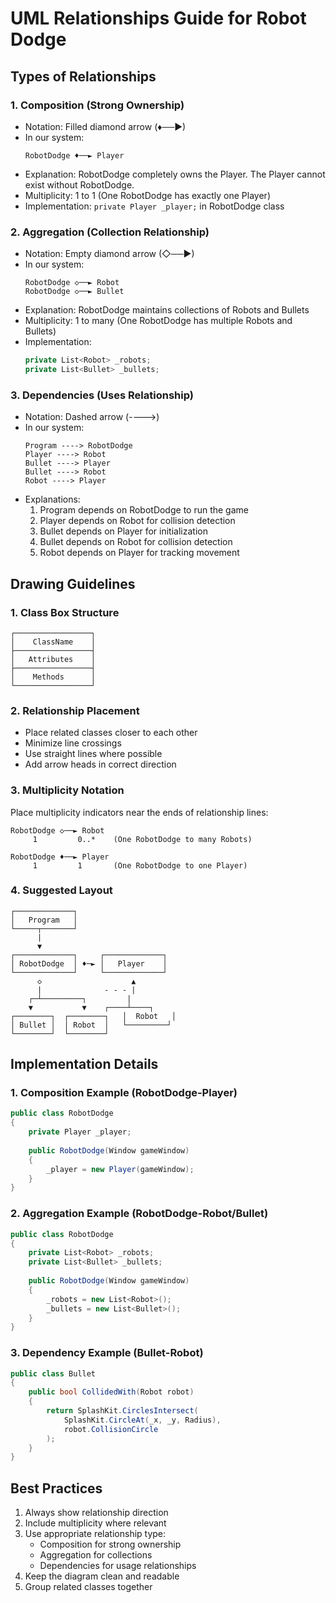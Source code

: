 # UML Relationships Guide for Robot Dodge

## Types of Relationships

### 1. Composition (Strong Ownership)
- Notation: Filled diamond arrow (♦──►)
- In our system:
  ```
  RobotDodge ♦──► Player
  ```
- Explanation: RobotDodge completely owns the Player. The Player cannot exist without RobotDodge.
- Multiplicity: 1 to 1 (One RobotDodge has exactly one Player)
- Implementation: `private Player _player;` in RobotDodge class

### 2. Aggregation (Collection Relationship)
- Notation: Empty diamond arrow (◇──►)
- In our system:
  ```
  RobotDodge ◇──► Robot
  RobotDodge ◇──► Bullet
  ```
- Explanation: RobotDodge maintains collections of Robots and Bullets
- Multiplicity: 1 to many (One RobotDodge has multiple Robots and Bullets)
- Implementation: 
  ```csharp
  private List<Robot> _robots;
  private List<Bullet> _bullets;
  ```

### 3. Dependencies (Uses Relationship)
- Notation: Dashed arrow (---->)
- In our system:
  ```
  Program ----> RobotDodge
  Player ----> Robot
  Bullet ----> Player
  Bullet ----> Robot
  Robot ----> Player
  ```
- Explanations:
  1. Program depends on RobotDodge to run the game
  2. Player depends on Robot for collision detection
  3. Bullet depends on Player for initialization
  4. Bullet depends on Robot for collision detection
  5. Robot depends on Player for tracking movement

## Drawing Guidelines

### 1. Class Box Structure
```
┌─────────────────┐
│    ClassName    │
├─────────────────┤
│   Attributes    │
├─────────────────┤
│    Methods      │
└─────────────────┘
```

### 2. Relationship Placement
- Place related classes closer to each other
- Minimize line crossings
- Use straight lines where possible
- Add arrow heads in correct direction

### 3. Multiplicity Notation
Place multiplicity indicators near the ends of relationship lines:
```
RobotDodge ◇──► Robot
     1         0..*    (One RobotDodge to many Robots)

RobotDodge ♦──► Player
     1         1       (One RobotDodge to one Player)
```

### 4. Suggested Layout
```
┌─────────────┐
│   Program   │
└─────┬───────┘
      |
      ▼
┌─────────────┐     ┌─────────────┐
│ RobotDodge  │ ♦─► │   Player    │
└─────────────┘     └─────────────┘
      ◇                    ▲
      |              - - - | 
    ┌─┴─────────┐         |
    ▼           ▼    ┌────┴────┐
┌────────┐  ┌────────┐   │  Robot   │
│ Bullet │  │ Robot  │   └─────────┘
└────────┘  └────────┘
```

## Implementation Details

### 1. Composition Example (RobotDodge-Player)
```csharp
public class RobotDodge
{
    private Player _player;
    
    public RobotDodge(Window gameWindow)
    {
        _player = new Player(gameWindow);
    }
}
```

### 2. Aggregation Example (RobotDodge-Robot/Bullet)
```csharp
public class RobotDodge
{
    private List<Robot> _robots;
    private List<Bullet> _bullets;
    
    public RobotDodge(Window gameWindow)
    {
        _robots = new List<Robot>();
        _bullets = new List<Bullet>();
    }
}
```

### 3. Dependency Example (Bullet-Robot)
```csharp
public class Bullet
{
    public bool CollidedWith(Robot robot)
    {
        return SplashKit.CirclesIntersect(
            SplashKit.CircleAt(_x, _y, Radius),
            robot.CollisionCircle
        );
    }
}
```

## Best Practices
1. Always show relationship direction
2. Include multiplicity where relevant
3. Use appropriate relationship type:
   - Composition for strong ownership
   - Aggregation for collections
   - Dependencies for usage relationships
4. Keep the diagram clean and readable
5. Group related classes together 